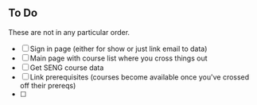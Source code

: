 ## To Do

These are not in any particular order.

- [ ] Sign in page (either for show or just link email to data)
- [ ] Main page with course list where you cross things out
- [ ] Get SENG course data
- [ ] Link prerequisites (courses become available once you've crossed off their prereqs)
- [ ] 
